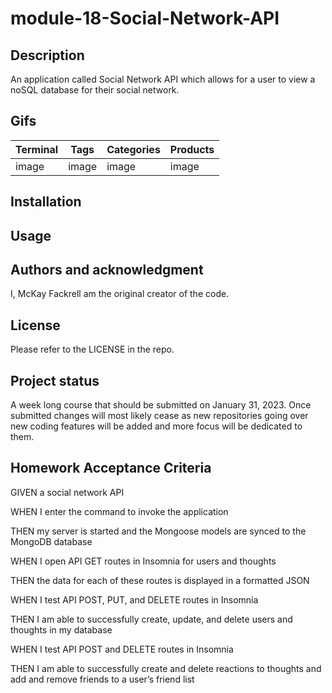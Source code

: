 # module-18-Social-Network-API
## Description

An application called Social Network API which allows for a user to view a noSQL database for their social network.

## Gifs
| Terminal | Tags | Categories | Products |
|---------|---------|---------|---------|
| image | image | image | image |

## Installation 


## Usage



## Authors and acknowledgment

I, McKay Fackrell am the original creator of the code.

## License

Please refer to the LICENSE in the repo.

## Project status

A week long course that should be submitted on January 31, 2023. Once submitted changes will most likely cease as new repositories going over new coding features will be added and more focus will be dedicated to them.

## Homework Acceptance Criteria
GIVEN a social network API

WHEN I enter the command to invoke the application

THEN my server is started and the Mongoose models are synced to the MongoDB database

WHEN I open API GET routes in Insomnia for users and thoughts

THEN the data for each of these routes is displayed in a formatted JSON

WHEN I test API POST, PUT, and DELETE routes in Insomnia

THEN I am able to successfully create, update, and delete users and thoughts in my database

WHEN I test API POST and DELETE routes in Insomnia

THEN I am able to successfully create and delete reactions to thoughts and add and remove friends to a user’s friend list